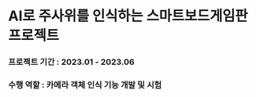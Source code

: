 #  AI로 주사위를 인식하는 스마트보드게임판 프로젝트
### 프로젝트 기간 : 2023.01 - 2023.06
### 수행 역할 : 카메라 객체 인식 기능 개발 및 시험

# 
